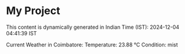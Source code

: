 # My Project

This content is dynamically generated in Indian Time (IST): 2024-12-04 04:41:39 IST


Current Weather in Coimbatore:
Temperature: 23.88 °C
Condition: mist
